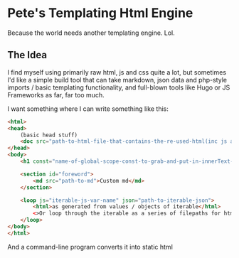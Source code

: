 # Pete's Templating Html Engine

Because the world needs another templating engine. Lol.

## The Idea

I find myself using primarily raw html, js and css quite a lot, but sometimes I'd like a simple build tool that can take markdown, json data and php-style imports / basic templating functionality, and full-blown tools like Hugo or JS Frameworks as far, far too much.

I want something where I can write something like this:

```html
<html>
<head> 
    (basic head stuff)
    <doc src="path-to-html-file-that-contains-the-re-used-html(inc js and css)-here" />
</head>
<body>
    <h1 const="name-of-global-scope-const-to-grab-and-put-in-innerText-regardless-of-node"><h1>

    <section id="foreword">
        <md src="path-to-md">Custom md</md>
    </section>

    <loop js="iterable-js-var-name" json="path-to-iterable-json">
        <html>as generated from values / objects of iterable</html>
        <>Or loop through the iterable as a series of filepaths for html, of key-value pairs of filetype - filepath to grab and print various html, md etc. file contents?</>
    </loop>
</body>
</html>
```

And a command-line program converts it into static html
